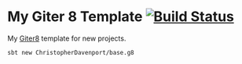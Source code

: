 # My Giter 8 Template [![Build Status](https://travis-ci.org/ChristopherDavenport/base.g8.svg?branch=master)](https://travis-ci.org/ChristopherDavenport/base.g8)

My [Giter8](http://www.foundweekends.org/giter8/) template for new projects.

```
sbt new ChristopherDavenport/base.g8
```
